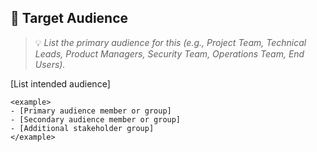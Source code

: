 ## 👥 Target Audience
> 💡 *List the primary audience for this (e.g., Project Team, Technical Leads, Product Managers, Security Team, Operations Team, End Users).*

[List intended audience]

```
<example>
- [Primary audience member or group]
- [Secondary audience member or group]
- [Additional stakeholder group]
</example>
```
